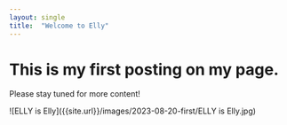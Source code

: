 ```yaml
---
layout: single
title:  "Welcome to Elly"
---
```


# This is my first posting on my page. 

Please stay tuned for more content!



![ELLY is Elly]({{site.url}}/images/2023-08-20-first/ELLY is Elly.jpg)

